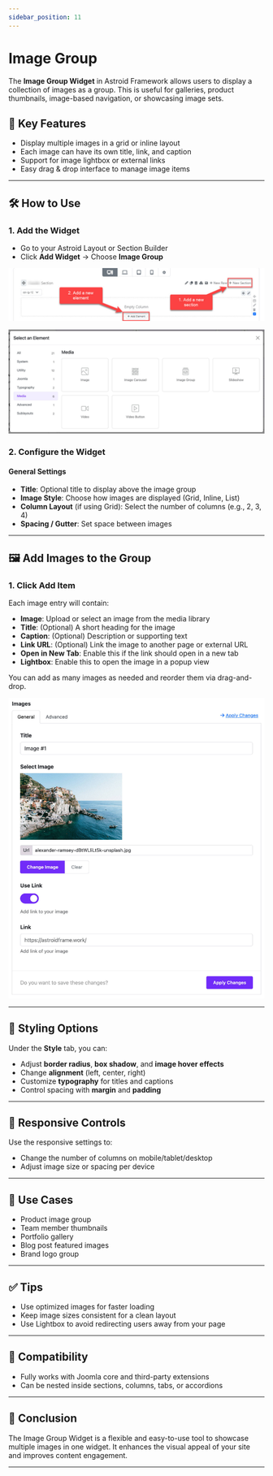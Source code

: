 ```yaml
---
sidebar_position: 11
---
```


# Image Group

The **Image Group Widget** in Astroid Framework allows users to display a collection of images as a group. This is useful for galleries, product thumbnails, image-based navigation, or showcasing image sets.

## 📌 Key Features
- Display multiple images in a grid or inline layout
- Each image can have its own title, link, and caption
- Support for image lightbox or external links
- Easy drag & drop interface to manage image items

---

## 🛠️ How to Use

### 1. Add the Widget
- Go to your Astroid Layout or Section Builder
- Click **Add Widget** → Choose **Image Group**

![add-element.jpeg](../../static/img/widgets/add-element.jpeg)

![select-media.jpg](../../static/img/widgets/select-media.jpg)

### 2. Configure the Widget

#### General Settings
- **Title**: Optional title to display above the image group
- **Image Style**: Choose how images are displayed (Grid, Inline, List)
- **Column Layout** (if using Grid): Select the number of columns (e.g., 2, 3, 4)
- **Spacing / Gutter**: Set space between images

---

## 🖼️ Add Images to the Group

### 1. Click **Add Item**
Each image entry will contain:

- **Image**: Upload or select an image from the media library
- **Title**: (Optional) A short heading for the image
- **Caption**: (Optional) Description or supporting text
- **Link URL**: (Optional) Link the image to another page or external URL
- **Open in New Tab**: Enable this if the link should open in a new tab
- **Lightbox**: Enable this to open the image in a popup view

You can add as many images as needed and reorder them via drag-and-drop.

![image-carousel-items.jpg](../../static/img/widgets/image-carousel-items.jpg)

---

## 🎨 Styling Options

Under the **Style** tab, you can:

- Adjust **border radius**, **box shadow**, and **image hover effects**
- Change **alignment** (left, center, right)
- Customize **typography** for titles and captions
- Control spacing with **margin** and **padding**

---

## 📱 Responsive Controls

Use the responsive settings to:

- Change the number of columns on mobile/tablet/desktop
- Adjust image size or spacing per device

---

## 🔁 Use Cases

- Product image group
- Team member thumbnails
- Portfolio gallery
- Blog post featured images
- Brand logo group

---

## ✅ Tips

- Use optimized images for faster loading
- Keep image sizes consistent for a clean layout
- Use Lightbox to avoid redirecting users away from your page

---

## 🧩 Compatibility

- Fully works with Joomla core and third-party extensions
- Can be nested inside sections, columns, tabs, or accordions

---

## 📌 Conclusion

The Image Group Widget is a flexible and easy-to-use tool to showcase multiple images in one widget. It enhances the visual appeal of your site and improves content engagement.

---